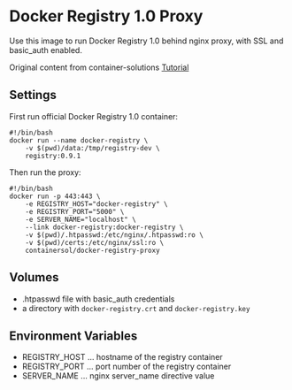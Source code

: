 # Docker Registry 1.0 Proxy

Use this image to run Docker Registry 1.0 behind nginx proxy, with SSL and basic_auth enabled.

Original content from container-solutions 
[Tutorial](http://www.container-solutions.com/2015/04/running-secured-docker-registry-2-0/)

## Settings

First run official Docker Registry 1.0 container:

```
#!/bin/bash
docker run --name docker-registry \
	-v $(pwd)/data:/tmp/registry-dev \
	registry:0.9.1
```

Then run the proxy:

```
#!/bin/bash
docker run -p 443:443 \
	-e REGISTRY_HOST="docker-registry" \
	-e REGISTRY_PORT="5000" \
	-e SERVER_NAME="localhost" \
	--link docker-registry:docker-registry \
	-v $(pwd)/.htpasswd:/etc/nginx/.htpasswd:ro \
	-v $(pwd)/certs:/etc/nginx/ssl:ro \
	containersol/docker-registry-proxy
```

## Volumes

- .htpasswd file with basic_auth credentials
- a directory with `docker-registry.crt` and `docker-registry.key`

## Environment Variables

- REGISTRY_HOST ... hostname of the registry container
- REGISTRY_PORT ... port number of the registry container
- SERVER_NAME ... nginx server_name directive value


